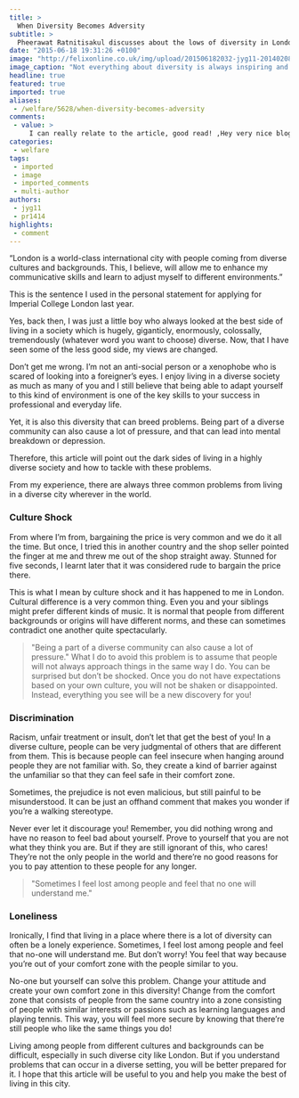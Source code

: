 ```yaml
---
title: >
  When Diversity Becomes Adversity
subtitle: >
  Pheerawat Ratnitisakul discusses about the lows of diversity in London’s Melting Pot
date: "2015-06-18 19:31:26 +0100"
image: "http://felixonline.co.uk/img/upload/201506182032-jyg11-20140208_brp001_0.jpg"
image_caption: "Not everything about diversity is always inspiring and positive. It can be a scary and alienating experience."
headline: true
featured: true
imported: true
aliases:
 - /welfare/5628/when-diversity-becomes-adversity
comments:
 - value: >
     I can really relate to the article, good read! ,Hey very nice blog! <br>canada goose dame trillium parka rosa sheinside http://www.metskinderschoenen.nl/?nl-canada-goose-dame-trillium-parka-rosa-sheinside-9680.html,fitflops sandal <br>fitflop online sales http://www.australiafitflops.com/,fitflops online australia <br>buy fitflops http://australiafitflops.iemiller.net/,birkenstock australia outlet <br>where to buy birkenstocks http://birkenstockaustralia.blogspot.com/,pigalle christian louboutin <br>christian louboutin shoes online http://christianlouboutincanadaoutlet.blogspot.com/,louboutin pumps <br>christian louboutin outlet canada http://christianlouboutincanadaoutlet.blogspot.com/,christian louboutin red bottoms <br>christian louboutin shoes canada http://christianlouboutincanadaoutlet.blogspot.com/
categories:
 - welfare
tags:
 - imported
 - image
 - imported_comments
 - multi-author
authors:
 - jyg11
 - pr1414
highlights:
 - comment
---
```


“London is a world-class international city with people coming from diverse cultures and backgrounds. This, I believe, will allow me to enhance my communicative skills and learn to adjust myself to different environments.”

This is the sentence I used in the personal statement for applying for Imperial College London last year.

Yes, back then, I was just a little boy who always looked at the best side of living in a society which is hugely, giganticly, enormously, colossally, tremendously (whatever word you want to choose) diverse. Now, that I have seen some of the less good side, my views are changed.

Don’t get me wrong. I’m not an anti-social person or a xenophobe who is scared of looking into a foreigner’s eyes. I enjoy living in a diverse society as much as many of you and I still believe that being able to adapt yourself to this kind of environment is one of the key skills to your success in professional and everyday life.

Yet, it is also this diversity that can breed problems. Being part of a diverse community can also cause a lot of pressure, and that can lead into mental breakdown or depression.

Therefore, this article will point out the dark sides of living in a highly diverse society and how to tackle with these problems.

From my experience, there are always three common problems from living in a diverse city wherever in the world.

### Culture Shock

From where I’m from, bargaining the price is very common and we do it all the time. But once, I tried this in another country and the shop seller pointed the finger at me and threw me out of the shop straight away. Stunned for five seconds, I learnt later that it was considered rude to bargain the price there.

This is what I mean by culture shock and it has happened to me in London. Cultural difference is a very common thing. Even you and your siblings might prefer different kinds of music. It is normal that people from different backgrounds or origins will have different norms, and these can sometimes contradict one another quite spectacularly.
> "Being a part of a diverse community can also cause a lot of pressure."
What I do to avoid this problem is to assume that people will not always approach things in the same way I do. You can be surprised but don’t be shocked. Once you do not have expectations based on your own culture, you will not be shaken or disappointed. Instead, everything you see will be a new discovery for you!

### Discrimination

Racism, unfair treatment or insult, don’t let that get the best of you! In a diverse culture, people can be very judgmental of others that are different from them. This is because people can feel insecure when hanging around people they are not familiar with. So, they create a kind of barrier against the unfamiliar so that they can feel safe in their comfort zone.

Sometimes, the prejudice is not even malicious, but still painful to be misunderstood. It can be just an offhand comment that makes you wonder if you’re a walking stereotype.

Never ever let it discourage you! Remember, you did nothing wrong and have no reason to feel bad about yourself. Prove to yourself that you are not what they think you are. But if they are still ignorant of this, who cares! They’re not the only people in the world and there’re no good reasons for you to pay attention to these people for any longer.
> "Sometimes I feel lost among people and feel that no one will understand me."
### Loneliness

Ironically, I find that living in a place where there is a lot of diversity can often be a lonely experience. Sometimes, I feel lost among people and feel that no-one will understand me. But don’t worry! You feel that way because you’re out of your comfort zone with the people similar to you.

No-one but yourself can solve this problem. Change your attitude and create your own comfort zone in this diversity! Change from the comfort zone that consists of people from the same country into a zone consisting of people with similar interests or passions such as learning languages and playing tennis. This way, you will feel more secure by knowing that there’re still people who like the same things you do!

Living among people from different cultures and backgrounds can be difficult, especially in such diverse city like London. But if you understand problems that can occur in a diverse setting, you will be better prepared for it. I hope that this article will be useful to you and help you make the best of living in this city.
